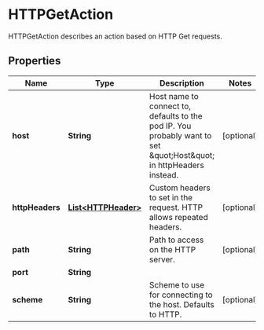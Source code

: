 

# HTTPGetAction

HTTPGetAction describes an action based on HTTP Get requests.

## Properties

Name | Type | Description | Notes
------------ | ------------- | ------------- | -------------
**host** | **String** | Host name to connect to, defaults to the pod IP. You probably want to set \&quot;Host\&quot; in httpHeaders instead. |  [optional]
**httpHeaders** | [**List&lt;HTTPHeader&gt;**](HTTPHeader.md) | Custom headers to set in the request. HTTP allows repeated headers. |  [optional]
**path** | **String** | Path to access on the HTTP server. |  [optional]
**port** | **String** |  | 
**scheme** | **String** | Scheme to use for connecting to the host. Defaults to HTTP. |  [optional]



